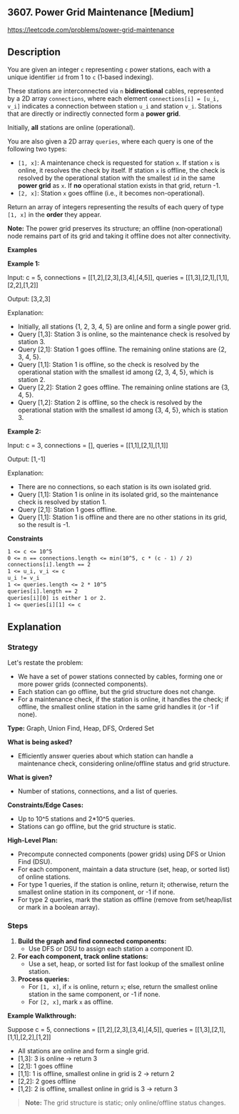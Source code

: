## 3607. Power Grid Maintenance [Medium]

https://leetcode.com/problems/power-grid-maintenance

## Description

You are given an integer `c` representing `c` power stations, each with a unique identifier `id` from 1 to `c` (1‑based indexing).

These stations are interconnected via `n` **bidirectional** cables, represented by a 2D array `connections`, where each element `connections[i] = [u_i, v_i]` indicates a connection between station `u_i` and station `v_i`. Stations that are directly or indirectly connected form a **power grid**.

Initially, **all** stations are online (operational).

You are also given a 2D array `queries`, where each query is one of the following two types:

- `[1, x]`: A maintenance check is requested for station `x`. If station `x` is online, it resolves the check by itself. If station `x` is offline, the check is resolved by the operational station with the smallest `id` in the same **power grid** as `x`. If **no** operational station exists in that grid, return -1.
- `[2, x]`: Station `x` goes offline (i.e., it becomes non-operational).

Return an array of integers representing the results of each query of type `[1, x]` in the **order** they appear.

**Note:** The power grid preserves its structure; an offline (non‑operational) node remains part of its grid and taking it offline does not alter connectivity.

**Examples**

**Example 1:**

Input: c = 5, connections = [[1,2],[2,3],[3,4],[4,5]], queries = [[1,3],[2,1],[1,1],[2,2],[1,2]]

Output: [3,2,3]

Explanation:
- Initially, all stations {1, 2, 3, 4, 5} are online and form a single power grid.
- Query [1,3]: Station 3 is online, so the maintenance check is resolved by station 3.
- Query [2,1]: Station 1 goes offline. The remaining online stations are {2, 3, 4, 5}.
- Query [1,1]: Station 1 is offline, so the check is resolved by the operational station with the smallest id among {2, 3, 4, 5}, which is station 2.
- Query [2,2]: Station 2 goes offline. The remaining online stations are {3, 4, 5}.
- Query [1,2]: Station 2 is offline, so the check is resolved by the operational station with the smallest id among {3, 4, 5}, which is station 3.

**Example 2:**

Input: c = 3, connections = [], queries = [[1,1],[2,1],[1,1]]

Output: [1,-1]

Explanation:
- There are no connections, so each station is its own isolated grid.
- Query [1,1]: Station 1 is online in its isolated grid, so the maintenance check is resolved by station 1.
- Query [2,1]: Station 1 goes offline.
- Query [1,1]: Station 1 is offline and there are no other stations in its grid, so the result is -1.

**Constraints**
```tex
1 <= c <= 10^5
0 <= n == connections.length <= min(10^5, c * (c - 1) / 2)
connections[i].length == 2
1 <= u_i, v_i <= c
u_i != v_i
1 <= queries.length <= 2 * 10^5
queries[i].length == 2
queries[i][0] is either 1 or 2.
1 <= queries[i][1] <= c
```

## Explanation

### Strategy

Let's restate the problem:
- We have a set of power stations connected by cables, forming one or more power grids (connected components).
- Each station can go offline, but the grid structure does not change.
- For a maintenance check, if the station is online, it handles the check; if offline, the smallest online station in the same grid handles it (or -1 if none).

**Type:** Graph, Union Find, Heap, DFS, Ordered Set

**What is being asked?**
- Efficiently answer queries about which station can handle a maintenance check, considering online/offline status and grid structure.

**What is given?**
- Number of stations, connections, and a list of queries.

**Constraints/Edge Cases:**
- Up to 10^5 stations and 2*10^5 queries.
- Stations can go offline, but the grid structure is static.

**High-Level Plan:**
- Precompute connected components (power grids) using DFS or Union Find (DSU).
- For each component, maintain a data structure (set, heap, or sorted list) of online stations.
- For type 1 queries, if the station is online, return it; otherwise, return the smallest online station in its component, or -1 if none.
- For type 2 queries, mark the station as offline (remove from set/heap/list or mark in a boolean array).

### Steps

1. **Build the graph and find connected components:**
   - Use DFS or DSU to assign each station a component ID.
2. **For each component, track online stations:**
   - Use a set, heap, or sorted list for fast lookup of the smallest online station.
3. **Process queries:**
   - For `[1, x]`, if `x` is online, return `x`; else, return the smallest online station in the same component, or -1 if none.
   - For `[2, x]`, mark `x` as offline.

**Example Walkthrough:**

Suppose c = 5, connections = [[1,2],[2,3],[3,4],[4,5]], queries = [[1,3],[2,1],[1,1],[2,2],[1,2]]

- All stations are online and form a single grid.
- [1,3]: 3 is online → return 3
- [2,1]: 1 goes offline
- [1,1]: 1 is offline, smallest online in grid is 2 → return 2
- [2,2]: 2 goes offline
- [1,2]: 2 is offline, smallest online in grid is 3 → return 3

> **Note:** The grid structure is static; only online/offline status changes.

